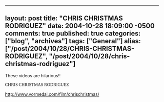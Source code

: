   ---
  layout: post
  title: "CHRIS CHRISTMAS RODRIGUEZ"
  date: 2004-10-28 18:09:00 -0500
  comments: true
  published: true
  categories: ["blog", "archives"]
  tags: ["General"]
  alias: ["/post/2004/10/28/CHRIS-CHRISTMAS-RODRIGUEZ", "/post/2004/10/28/chris-christmas-rodriguez"]
  ---
<!-- more -->
<P>These videos are hilarious!!</P>
<P><FONT face="Comic Sans MS">CHRIS CHRISTMAS RODRIGUEZ</FONT></P>
<P><A href="http://www.vormedal.com/film/chrischristmas/">http://www.vormedal.com/film/chrischristmas/</A></P>
